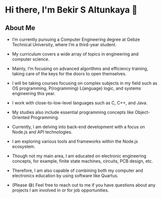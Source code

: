 # Hi there, I'm Bekir S Altunkaya 👋

## About Me
- I’m currently pursuing a Computer Engineering degree at Gebze Technical University, where I’m a third-year student.
- My curriculum covers a wide array of topics in engineering and computer science.
  
- Mainly, I’m focusing on advanced algorithms and efficiency training, taking care of the keys for the doors to open themselves.
- I will be taking courses focusing on complex subjects in my field such as OS programming, P(rogramming) L(anguage) logic, and systems engineering this year.
  
- I work with close-to-low-level languages such as C, C++, and Java.
- My studies also include essential programming concepts like Object-Oriented Programming.
- Currently, I am delving into back-end development with a focus on Node.js and API technologies.
- I am exploring various tools and frameworks within the Node.js ecosystem.

- Though not my main area, I am educated on electronic engineering concepts, for example, finite state machines, circuits, PCB design, etc.
- Therefore, I am also capable of combining both my computer and electronics education by using software like Quartus.
- (Please 😅) Feel free to reach out to me if you have questions about any projects I am involved in or for job opportunities.
